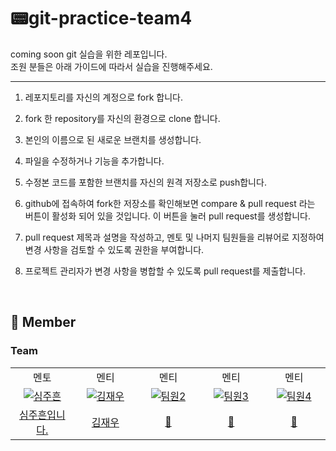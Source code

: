 # 📟git-practice-team4
coming soon git 실습을 위한 레포입니다.<br>
조원 분들은 아래 가이드에 따라서 실습을 진행해주세요.

---

1. 레포지토리를 자신의 계정으로 fork 합니다.
2. fork 한 repository를 자신의 환경으로 clone 합니다.
3. 본인의 이름으로 된 새로운 브랜치를 생성합니다.

4. 파일을 수정하거나 기능을 추가합니다.
5. 수정본 코드를 포함한 브랜치를 자신의 원격 저장소로 push합니다.
6. github에 접속하여 fork한 저장소를 확인해보면 compare & pull request 라는 버튼이 활성화 되어 있을 것입니다. 이 버튼을 눌러 pull request를 생성합니다.
7. pull request 제목과 설명을 작성하고, 멘토 및 나머지 팀원들을 리뷰어로 지정하여 변경 사항을 검토할 수 있도록 권한을 부여합니다.
8. 프로젝트 관리자가 변경 사항을 병합할 수 있도록 pull request를 제출합니다.



<br>

## 🦕 Member
### Team
<table>
<tr>
<td align="center"> 멘토 </td>
<td align="center"> 멘티</td>
<td align="center"> 멘티</td>
<td align="center"> 멘티</td>
<td align="center"> 멘티</td>


</tr>
  <tr>
    <td align="center" width="120px">
     <a href="https://github.com/tejava7177" target="_blank">
        <img src="https://github.com/tejava7177.png" alt="심주흔" />
      </a>
    </td>
     <td align="center" width="120px">
      <a href="https://github.com/Po0i037E" target="_blank">
        <img src="https://github.com/Po0i037E.png" alt="김재우" />
      </a>
    </td>
    <td align="center" width="120px">
      <a href="https://github.com" target="_blank">
        <img src="https://cdn.icon-icons.com/icons2/1379/PNG/512/folderblackgithub_93133.png" alt="팀원2" />
      </a>
    </td>
    <td align="center" width="120px">
      <a href="https://github.com" target="_blank">
        <img src="https://cdn.icon-icons.com/icons2/1379/PNG/512/folderblackgithub_93133.png" alt="팀원3" />
      </a>
    </td>
     <td align="center" width="120px">
      <a href="https://github.com" target="_blank">
        <img src="https://cdn.icon-icons.com/icons2/1379/PNG/512/folderblackgithub_93133.png" alt="팀원4" />
      </a>
    </td>

  </tr>
  <tr>
    <td align="center">
      <a href="https://github.com/tejava7177" target="_blank">
       심주흔입니다.
      </a>
    </td>
     <td align="center">
      <a href="https://github.com" target="_blank">
        김재우
      </a>
    </td> 
     <td align="center">
      <a href="https://github.com" target="_blank">
      🦕
      </a>
       <td align="center">
      <a href="https://github.com" target="_blank">
        🦕
      </a>
    </td>
     <td align="center">
      <a href="https://github.com" target="_blank">
       🦕
      </a>
    </td>
  </tr>
</table>
